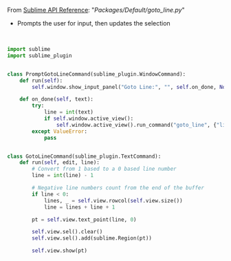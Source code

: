 From [Sublime API Reference](https://www.sublimetext.com/docs/api_reference.html): "*Packages/Default/goto_line.py*"
- Prompts the user for input, then updates the selection

<br>


```python
import sublime
import sublime_plugin


class PromptGotoLineCommand(sublime_plugin.WindowCommand):
    def run(self):
        self.window.show_input_panel("Goto Line:", "", self.on_done, None, None)

    def on_done(self, text):
        try:
            line = int(text)
            if self.window.active_view():
                self.window.active_view().run_command("goto_line", {"line": line})
        except ValueError:
            pass


class GotoLineCommand(sublime_plugin.TextCommand):
    def run(self, edit, line):
        # Convert from 1 based to a 0 based line number
        line = int(line) - 1

        # Negative line numbers count from the end of the buffer
        if line < 0:
            lines, _ = self.view.rowcol(self.view.size())
            line = lines + line + 1

        pt = self.view.text_point(line, 0)

        self.view.sel().clear()
        self.view.sel().add(sublime.Region(pt))

        self.view.show(pt)

```